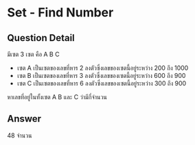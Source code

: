 # Set - Find Number
## Question Detail
มีเซต 3 เซต คือ A B C
- เซต A เป็นเซตของเลขที่หาร 2 ลงตัวซึ่งเลขของเซตนี้อยู่ระหว่าง 200 ถึง 1000
- เซต B เป็นเซตของเลขที่หาร 3 ลงตัวซึ่งเลขของเซตนี้อยู่ระหว่าง 600 ถึง 900
- เซต C เป็นเซตของเลขที่หาร 6 ลงตัวซึ่งเลขของเซตนี้อยู่ระหว่าง 300 ถึง 900

หาเลขที่อยู่ในทั้งเซต A B และ C ว่ามีกี่จำนวน  

## Answer
48 จำนวน
